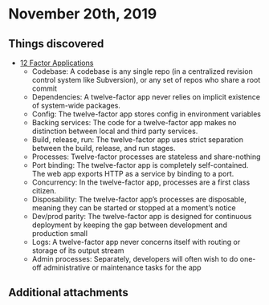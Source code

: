 # November 20th, 2019

## Things discovered

* [12 Factor Applications](https://12factor.net/)
    * Codebase: A codebase is any single repo (in a centralized revision control system like Subversion), or any set of repos who share a root commit 
    * Dependencies: A twelve-factor app never relies on implicit existence of system-wide packages.
    * Config: The twelve-factor app stores config in environment variables
    * Backing services: The code for a twelve-factor app makes no distinction between local and third party services.
    * Build, release, run: The twelve-factor app uses strict separation between the build, release, and run stages.
    * Processes: Twelve-factor processes are stateless and share-nothing
    * Port binding: The twelve-factor app is completely self-contained. The web app exports HTTP as a service by binding to a port.
    * Concurrency: In the twelve-factor app, processes are a first class citizen.
    * Disposability: The twelve-factor app’s processes are disposable, meaning they can be started or stopped at a moment’s notice
    * Dev/prod parity: The twelve-factor app is designed for continuous deployment by keeping the gap between development and production small
    * Logs: A twelve-factor app never concerns itself with routing or storage of its output stream
    * Admin processes: Separately, developers will often wish to do one-off administrative or maintenance tasks for the app

## Additional attachments



